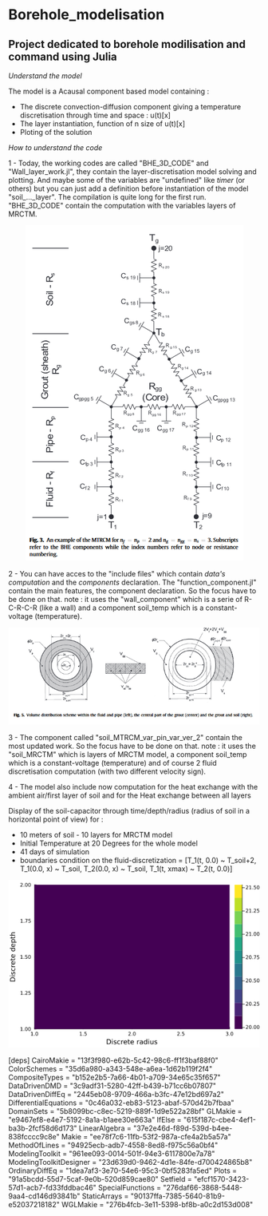 # Borehole_modelisation
Project dedicated to borehole modilisation and command using Julia 
---

_Understand the model_ 

The model is a Acausal component based model containing : 
- The discrete convection-diffusion component giving a temperature discretisation through time and space : u(t)[x]
- The layer instantiation, function of n size of u(t)[x]
- Ploting of the solution


_How to understand the code_ 

1 - Today, the working codes are called "BHE_3D_CODE" and "Wall_layer_work.jl", they contain the layer-discretisation model solving and plotting. And maybe some of the variables are "undefined" like _timer_ (or others) but you can just add a definition before instantiation of the model "soil_..._layer". The compilation is quite long for the first run. "BHE_3D_CODE" contain the computation with the variables layers of MRCTM. 

<p align="center">
<img src="MRCTM_img.PNG"/>
</p>

2 - You can have acces to the "include files" which contain _data's computation_ and the _components_ declaration. The "function_component.jl" contain the main features, the component declaration. So the focus have to be done on that. note : it uses the "wall_component" which is a serie of R-C-R-C-R (like a wall) and a component soil_temp which is a constant-voltage (temperature). 

<p align="center">
<img src="radius_BHE.PNG"/>
</p>

3 - The component called "soil_MTRCM_var_pin_var_ver_2" contain the most updated work. So the focus have to be done on that. note : it uses the "soil_MRCTM" which is layers of MRCTM model, a component soil_temp which is a constant-voltage (temperature) and of course 2 fluid discretisation computation (with two different velocity sign).

4 - The model also include now computation for the heat exchange with the ambient air/first layer of soil and for the Heat exchange between all layers

Display of the soil-capacitor through time/depth/radius (radius of soil in a horizontal point of view) for : 
- 10 meters of soil - 10 layers for MRCTM model
- Initial Temperature at 20 Degrees for the whole model
- 41 days of simulation
- boundaries condition on the fluid-discretization = [T_1(t, 0.0) ~ T_soil+2, T_1(0.0, x) ~ T_soil, T_2(0.0, x) ~ T_soil, T_1(t, xmax) ~ T_2(t, 0.0)]

<p align="center">
<img src="anim_fps15.gif" alt="animated" />
</p>

[deps]
CairoMakie = "13f3f980-e62b-5c42-98c6-ff1f3baf88f0"
ColorSchemes = "35d6a980-a343-548e-a6ea-1d62b119f2f4"
CompositeTypes = "b152e2b5-7a66-4b01-a709-34e65c35f657"
DataDrivenDMD = "3c9adf31-5280-42ff-b439-b71cc6b07807"
DataDrivenDiffEq = "2445eb08-9709-466a-b3fc-47e12bd697a2"
DifferentialEquations = "0c46a032-eb83-5123-abaf-570d42b7fbaa"
DomainSets = "5b8099bc-c8ec-5219-889f-1d9e522a28bf"
GLMakie = "e9467ef8-e4e7-5192-8a1a-b1aee30e663a"
IfElse = "615f187c-cbe4-4ef1-ba3b-2fcf58d6d173"
LinearAlgebra = "37e2e46d-f89d-539d-b4ee-838fcccc9c8e"
Makie = "ee78f7c6-11fb-53f2-987a-cfe4a2b5a57a"
MethodOfLines = "94925ecb-adb7-4558-8ed8-f975c56a0bf4"
ModelingToolkit = "961ee093-0014-501f-94e3-6117800e7a78"
ModelingToolkitDesigner = "23d639d0-9462-4d1e-84fe-d700424865b8"
OrdinaryDiffEq = "1dea7af3-3e70-54e6-95c3-0bf5283fa5ed"
Plots = "91a5bcdd-55d7-5caf-9e0b-520d859cae80"
Setfield = "efcf1570-3423-57d1-acb7-fd33fddbac46"
SpecialFunctions = "276daf66-3868-5448-9aa4-cd146d93841b"
StaticArrays = "90137ffa-7385-5640-81b9-e52037218182"
WGLMakie = "276b4fcb-3e11-5398-bf8b-a0c2d153d008"


